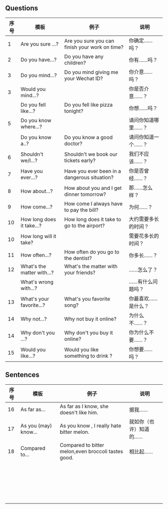 ## Questions

| 序号 | 模板            | 例子  | 说明   |
| ---- | ----------------- | ---------------------------------------------- |---- |
| 1    | Are you sure ...? | Are you sure you can finish your work on time? | 你确定……吗？ |
|2|Do you have...?|Do you have any children?|你有……吗？|
|3|Do you mind...?|Do you mind giving me your Wechat ID?|你介意……吗？|
|3|Would you mind...?||你是否介意……？|
||Do you fell like...?|Do you fell like pizza tonight?|你想……吗？|
|5|Do you know where...?||请问你知道哪里……？|
||Do you know a..?|Do you know a good doctor?|请问你知道一个……？|
|6|Shouldn't we/I...?|Shouldn't we book our tickets early?|我们不应该……？|
|7|Have you ever...?|Have you ever been in a dangerous situation?|你是否曾经……？|
|8|How about...?|How about you and I get dinner tomorrow?|那……怎么样？|
|9|How come...?|How come I always have to pay the bill?|为何……？|
|10|How long does it take...?|How long does it take to go to the airport?|大约需要多长的时间？|
|10|How long will it take?||需要花多长的时间？|
|11|How often...?|How often do you go to the dentist?|你多长……？|
| 12   | What's the matter with...? | What's the matter with your friends?           | ……怎么了？           |
|      |What's wrong with...?||……有什么问题吗？|
|13|What's your favorite...?|What's you favorite song?|你最喜欢……是什么？|
|14|Why not...?|Why not buy it online?|为什么不……？|
|14|Why don't you ...?|Why don't you buy it online?|你为什么不要……？|
|15|Would you like...?|Would you like something to drink ?|你想要……吗？|



## Sentences
|序号|模板|例子|说明|
|--|--|--|--|
|16|As far as...|As far as I know, she doesn't like him.|据我……|
|17|As you (may) know...|As you know , I really hate bitter melon.|就如你（也许）知道的……|
|18|Compared to...|Compared to bitter melon,even broccoli tastes good.|相比起……|
|||||
|||||
|||||
|||||
|||||
|||||
|||||
|||||
|||||
|||||
|||||
|||||
|||||
|||||
|||||
|||||
|||||
|||||
|||||
|||||
|||||
|||||


